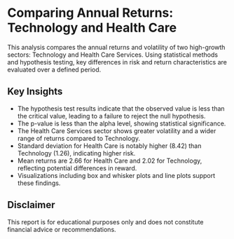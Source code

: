 # Comparing Annual Returns: Technology and Health Care

This analysis compares the annual returns and volatility of two high-growth sectors: Technology and Health Care Services. Using statistical methods and hypothesis testing, key differences in risk and return characteristics are evaluated over a defined period.

## Key Insights

- The hypothesis test results indicate that the observed value is less than the critical value, leading to a failure to reject the null hypothesis.
- The p-value is less than the alpha level, showing statistical significance.
- The Health Care Services sector shows greater volatility and a wider range of returns compared to Technology.
- Standard deviation for Health Care is notably higher (8.42) than Technology (1.26), indicating higher risk.
- Mean returns are 2.66 for Health Care and 2.02 for Technology, reflecting potential differences in reward.
- Visualizations including box and whisker plots and line plots support these findings.

## Disclaimer

This report is for educational purposes only and does not constitute financial advice or recommendations.
